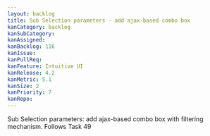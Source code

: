 ```yaml
---
layout: backlog
title: Sub Selection parameters - add ajax-based combo box
kanCategory: backlog
kanSubCategory:
kanAssigned:
kanBacklog: 116
kanIssue:
kanPullReq:
kanFeature: Intuitive UI
kanRelease: 4.2
kanMetric: 5.1
kanSize: 2
kanPriority: 7
kanRepo:
---
```

Sub Selection parameters: add ajax-based combo box with filtering mechanism. Follows Task 49
